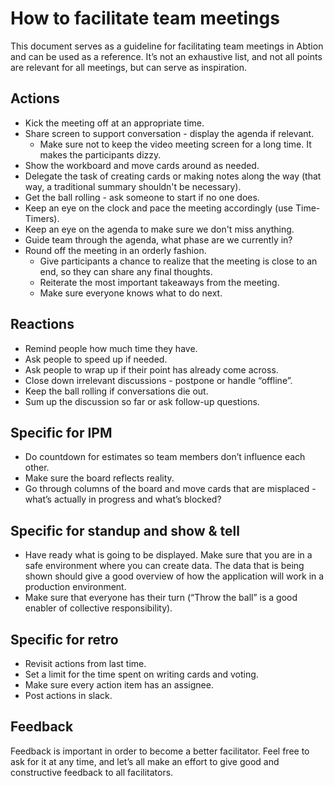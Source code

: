 # How to facilitate team meetings
This document serves as a guideline for facilitating team meetings in Abtion and can be used as a reference. It’s not an exhaustive list, and not all points are relevant for all meetings, but can serve as inspiration.

## Actions
* Kick the meeting off at an appropriate time.
* Share screen to support conversation - display the agenda if relevant.
  * Make sure not to keep the video meeting screen for a long time. It makes the participants dizzy.
* Show the workboard and move cards around as needed.
* Delegate the task of creating cards or making notes along the way (that way, a traditional summary shouldn't be necessary).
* Get the ball rolling - ask someone to start if no one does.
* Keep an eye on the clock and pace the meeting accordingly (use Time-Timers).
* Keep an eye on the agenda to make sure we don't miss anything.
* Guide team through the agenda, what phase are we currently in?
* Round off the meeting in an orderly fashion.
  * Give participants a chance to realize that the meeting is close to an end, so they can share any final thoughts.
  * Reiterate the most important takeaways from the meeting.
  * Make sure everyone knows what to do next.
   
## Reactions
- Remind people how much time they have.
- Ask people to speed up if needed.
- Ask people to wrap up if their point has already come across.
- Close down irrelevant discussions - postpone or handle “offline”.
- Keep the ball rolling if conversations die out.
- Sum up the discussion so far or ask follow-up questions.

## Specific for IPM
- Do countdown for estimates so team members don’t influence each other.
- Make sure the board reflects reality.
- Go through columns of the board and move cards that are misplaced - what’s actually in progress and what’s blocked?

## Specific for standup and show & tell
- Have ready what is going to be displayed. Make sure that you are in a safe environment where you can create data. The data that is being shown should give a good overview of how the application will work in a production environment.
- Make sure that everyone has their turn (“Throw the ball” is a good enabler of collective responsibility).

## Specific for retro
- Revisit actions from last time.
- Set a limit for the time spent on writing cards and voting.
- Make sure every action item has an assignee.
- Post actions in slack.

## Feedback
Feedback is important in order to become a better facilitator. Feel free to ask for it at any time, and let’s all make an effort to give good and constructive feedback to all facilitators.
